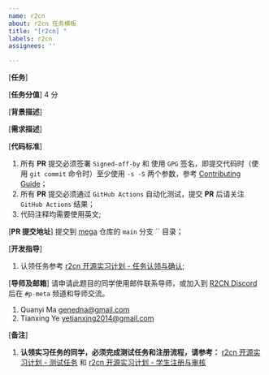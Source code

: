 ```yaml
---
name: r2cn
about: r2cn 任务模板
title: "[r2cn] "
labels: r2cn
assignees: ''

---
```


[__任务__]

[__任务分值__] 4 分

[__背景描述__]

[__需求描述__]

[__代码标准__]
1. 所有 __PR__ 提交必须签署 `Signed-off-by` 和 使用 `GPG` 签名，即提交代码时（使用 `git commit` 命令时）至少使用 `-s -S` 两个参数，参考 [Contributing Guide](https://github.com/web3infra-foundation/mega/blob/main/docs/contributing.md)；
2. 所有 __PR__ 提交必须通过 `GitHub Actions` 自动化测试，提交 __PR__ 后请关注 `GitHub Actions` 结果；
3. 代码注释均需要使用英文;

[__PR 提交地址__] 提交到 [mega](https://github.com/web3infra-foundation/mega) 仓库的 `main` 分支 `` 目录；

[__开发指导__]
1. 认领任务参考 [r2cn 开源实习计划 - 任务认领与确认](httpßs://r2cn.dev/docs/student/assign);

[__导师及邮箱__] 请申请此题目的同学使用邮件联系导师，或加入到 [R2CN Discord](https://discord.gg/WRp4TKv6rh) 后在 `#p-meta` 频道和导师交流。
1. Quanyi Ma <genedna@gmail.com>
2. Tianxing Ye <yetianxing2014@gmail.com>

[__备注__]
1. __认领实习任务的同学，必须完成测试任务和注册流程，请参考：__ [r2cn 开源实习计划 - 测试任务](https://r2cn.dev/docs/student/pre-task) 和 [r2cn 开源实习计划 - 学生注册与审核](https://r2cn.dev/docs/student/signup)
